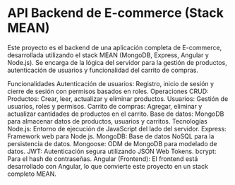 # API Backend de E-commerce (Stack MEAN)
Este proyecto es el backend de una aplicación completa de E-commerce, desarrollada utilizando el stack MEAN (MongoDB, Express, Angular y Node.js). Se encarga de la lógica del servidor para la gestión de productos, autenticación de usuarios y funcionalidad del carrito de compras.

Funcionalidades
Autenticación de usuarios: Registro, inicio de sesión y cierre de sesión con permisos basados en roles.
Operaciones CRUD:
Productos: Crear, leer, actualizar y eliminar productos.
Usuarios: Gestión de usuarios, roles y permisos.
Carrito de compras: Agregar, eliminar y actualizar cantidades de productos en el carrito.
Base de datos: MongoDB para almacenar datos de productos, usuarios y carritos.
Tecnologías
Node.js: Entorno de ejecución de JavaScript del lado del servidor.
Express: Framework web para Node.js.
MongoDB: Base de datos NoSQL para la persistencia de datos.
Mongoose: ODM de MongoDB para modelado de datos.
JWT: Autenticación segura utilizando JSON Web Tokens.
bcrypt: Para el hash de contraseñas.
Angular (Frontend): El frontend está desarrollado con Angular, lo que convierte este proyecto en un stack completo MEAN.
